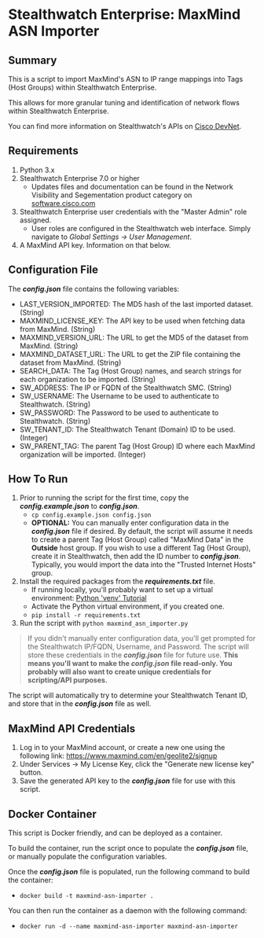 # Stealthwatch Enterprise: MaxMind ASN Importer

## Summary

This is a script to import MaxMind's ASN to IP range mappings into Tags (Host Groups) within Stealthwatch Enterprise.

This allows for more granular tuning and identification of network flows within Stealthwatch Enterprise.

You can find more information on Stealthwatch's APIs on [Cisco DevNet](https://developer.cisco.com/docs/stealthwatch/).

## Requirements

1. Python 3.x
2. Stealthwatch Enterprise 7.0 or higher
    - Updates files and documentation can be found in the Network Visibility and Segementation product category on [software.cisco.com](https://software.cisco.com/download/home/286307082)
3. Stealthwatch Enterprise user credentials with the "Master Admin" role assigned.
    - User roles are configured in the Stealthwatch web interface.  Simply navigate to *Global Settings -> User Management*.
4. A MaxMind API key.  Information on that below.

## Configuration File

The ***config.json*** file contains the following variables:

- LAST_VERSION_IMPORTED: The MD5 hash of the last imported dataset. (String)
- MAXMIND_LICENSE_KEY: The API key to be used when fetching data from MaxMind. (String)
- MAXMIND_VERSION_URL: The URL to get the MD5 of the dataset from MaxMind. (String)
- MAXMIND_DATASET_URL: The URL to get the ZIP file containing the dataset from MaxMind. (String)
- SEARCH_DATA: The Tag (Host Group) names, and search strings for each organization to be imported. (String)
- SW_ADDRESS: The IP or FQDN of the Stealthwatch SMC. (String)
- SW_USERNAME: The Username to be used to authenticate to Stealthwatch. (String)
- SW_PASSWORD: The Password to be used to authenticate to Stealthwatch. (String)
- SW_TENANT_ID: The Stealthwatch Tenant (Domain) ID to be used. (Integer)
- SW_PARENT_TAG: The parent Tag (Host Group) ID where each MaxMind organization will be imported. (Integer)

## How To Run

1. Prior to running the script for the first time, copy the ***config.example.json*** to ***config.json***.
    * ```cp config.example.json config.json```
    * **OPTIONAL:** You can manually enter configuration data in the ***config.json*** file if desired. By default, the script will assume it needs to create a parent Tag (Host Group) called "MaxMind Data" in the **Outside** host group. If you wish to use a different Tag (Host Group), create it in Stealthwatch, then add the ID number to ***config.json***.  Typically, you would import the data into the "Trusted Internet Hosts" group.
2. Install the required packages from the ***requirements.txt*** file.
    * If running locally, you'll probably want to set up a virtual environment: [Python 'venv' Tutorial](https://docs.python.org/3/tutorial/venv.html)
    * Activate the Python virtual environment, if you created one.
    * ```pip install -r requirements.txt```
3. Run the script with ```python maxmind_asn_importer.py```

> If you didn't manually enter configuration data, you'll get prompted for the Stealthwatch IP/FQDN, Username, and Password. The script will store these credentials in the ***config.json*** file for future use. **This means you'll want to make the ***config.json*** file read-only. You probably will also want to create unique credentials for scripting/API purposes.**

The script will automatically try to determine your Stealthwatch Tenant ID, and store that in the ***config.json*** file as well.

## MaxMind API Credentials

1. Log in to your MaxMind account, or create a new one using the following link: https://www.maxmind.com/en/geolite2/signup
2. Under Services -> My License Key, click the "Generate new license key" button.
3. Save the generated API key to the ***config.json*** file for use with this script.

## Docker Container

This script is Docker friendly, and can be deployed as a container.

To build the container, run the script once to populate the ***config.json*** file, or manually populate the configuration variables.

Once the ***config.json*** file is populated, run the following command to build the container:

- ```docker build -t maxmind-asn-importer .```

You can then run the container as a daemon with the following command:

- ```docker run -d --name maxmind-asn-importer maxmind-asn-importer```